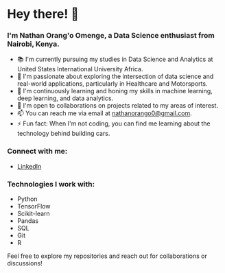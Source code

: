 # Hey there! 👋

### I'm Nathan Orang'o Omenge, a Data Science enthusiast from Nairobi, Kenya.

- 📚 I'm currently pursuing my studies in Data Science and Analytics at United States International University Africa.
- 🔭 I'm passionate about exploring the intersection of data science and real-world applications, particularly in Healthcare and Motorsports.
- 🌱 I'm continuously learning and honing my skills in machine learning, deep learning, and data analytics.
- 💼 I'm open to collaborations on projects related to my areas of interest.
- 📫 You can reach me via email at [nathanorango0@gmail.com](mailto:nathanorango0@gmail.com).
- ⚡ Fun fact: When I'm not coding, you can find me learning about the technology behind building cars.
  
### Connect with me:
- [LinkedIn](https://www.linkedin.com/in/nathan-orango/)
 
### Technologies I work with:
- Python
- TensorFlow
- Scikit-learn
- Pandas
- SQL
- Git
- R
  

Feel free to explore my repositories and reach out for collaborations or discussions!
